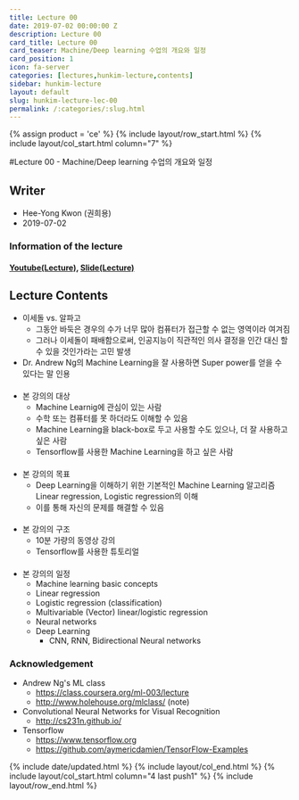 ```yaml
---
title: Lecture 00
date: 2019-07-02 00:00:00 Z
description: Lecture 00
card_title: Lecture 00
card_teaser: Machine/Deep learning 수업의 개요와 일정
card_position: 1
icon: fa-server
categories: [lectures,hunkim-lecture,contents]
sidebar: hunkim-lecture
layout: default
slug: hunkim-lecture-lec-00
permalink: /:categories/:slug.html
---
```


{% assign product = 'ce' %}
{% include layout/row_start.html %}
{% include layout/col_start.html column="7" %}

#Lecture 00 - Machine/Deep learning 수업의 개요와 일정

## Writer
+ Hee-Yong Kwon (권희용)
+ 2019-07-02

### Information of the lecture
#### [Youtube(Lecture)](https://www.youtube.com/watch?v=BS6O0zOGX4E), [Slide(Lecture)](https://github.com/inhaucs/inhaucs.github.io/blob/master/assets/files/heeyong/2019/hunkim-lecture/slide/lec0.pdf?raw=true)

## Lecture Contents
+ 이세돌 vs. 알파고
  + 그동안 바둑은 경우의 수가 너무 많아 컴퓨터가 접근할 수 없는 영역이라 여겨짐
  + 그러나 이세돌이 패배함으로써, 인공지능이 직관적인 의사 결정을 인간 대신 할 수 있을 것인가라는 고민 발생
+ Dr. Andrew Ng의 Machine Learning을 잘 사용하면 Super power를 얻을 수 있다는 말 인용

####

+ 본 강의의 대상
  + Machine Learnig에 관심이 있는 사람
  + 수학 또는 컴퓨터를 못 하더라도 이해할 수 있음
  + Machine Learning을 black-box로 두고 사용할 수도 있으나, 더 잘 사용하고 싶은 사람
  + Tensorflow를 사용한 Machine Learning을 하고 싶은 사람

####

+ 본 강의의 목표
  + Deep Learning을 이해하기 위한 기본적인 Machine Learning 알고리즘 Linear regression, Logistic regression의 이해
  + 이를 통해 자신의 문제를 해결할 수 있음

####

+ 본 강의의 구조
  + 10분 가량의 동영상 강의
  + Tensorflow를 사용한 튜토리얼

####

+ 본 강의의 일정
  + Machine learning basic concepts
  + Linear regression
  + Logistic regression (classification)
  + Multivariable (Vector) linear/logistic regression
  + Neural networks
  + Deep Learning
    + CNN, RNN, Bidirectional Neural networks

### Acknowledgement
+ Andrew Ng's ML class
  + https://class.coursera.org/ml-003/lecture
  + http://www.holehouse.org/mlclass/ (note)
+ Convolutional Neural Networks for Visual Recognition
  + http://cs231n.github.io/
+ Tensorflow
  + https://www.tensorflow.org
  + https://github.com/aymericdamien/TensorFlow-Examples



{% include date/updated.html %}
{% include layout/col_end.html %}
{% include layout/col_start.html column="4 last push1" %}
{% include layout/row_end.html %}

